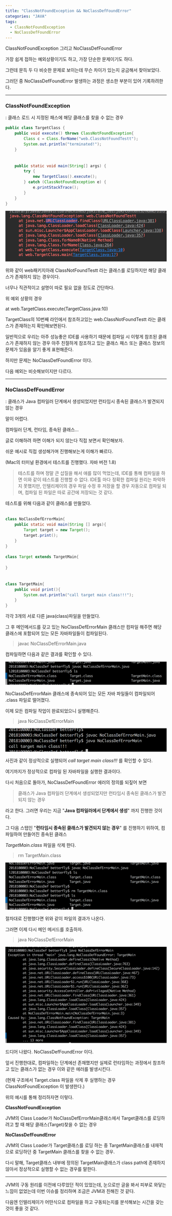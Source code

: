 ```yaml
---
title: "ClassNotFoundException && NoClassDefFoundError"
categories: "JAVA"
tags:
  - ClassNotFoundException
  - NoClassDefFoundError
---
```



ClassNotFoundException 그리고 NoClassDefFoundError

가장 쉽게 접하는 예외상황이기도 하고, 가장 단순한 문제이기도 하다.

그런데 문득 두 다 비슷한 문제로 보이는데 무슨 차이가 있는지 궁금해서 찾아보았다.

그러던 중 NoClassDefFoundError 발생하는 과정은 생소한 부분이 있어 기록하려한다.

---

### ClassNotFoundException
: 클래스 로드 시 지정된 패스에 해당 클래스를 찾을 수 없는 경우


```java
public class TargetClass {
    public void execute() throws ClassNotFoundException{
        Class c = Class.forName("web.ClassNotFoundTestt");
        System.out.println("terminated!");
    }


    public static void main(String[] args) {
        try {
            new TargetClass().execute();
        } catch (ClassNotFoundException e) {
            e.printStackTrace();
        }
    }
}

```

![ClassNotFound](/assets/images/181008/classnotfound.png)

위와 같이 web패키지아래 ClassNotFoundTestt 라는 클래스를 로딩하지만 해당 클래스가 존재하지 않는 경우이다.

너무나 직관적이고 설명이 따로 필요 없을 정도로 간단하다.

위 예외 상황의 경우

at web.TargetClass.execute(TargetClass.java:10)

TargetClass의 10번째 라인에서 참조하고있는 web.ClassNotFoundTestt 라는 클래스가 존재하는지 확인해보면된다.

일반적으로 우리는 아주 성능좋은 IDE를 사용하기 때문에 컴파일 시 이렇게 참조된 클래스가 존재하지 않는 경우 아주 친절하게 참조하고 있는 클래스 패스 또는 클래스 정보의 문제가 있음을 알기 좋게 표현해준다.

하지만 문제는 NoClassDefFoundError 이다.

다음 예외는 비슷해보이지만 다르다.

---

### NoClassDefFoundError
: 클래스가 Java 컴파일러 단계에서 생성되었지만 런타임시 종속된 클래스가 발견되지 않는 경우

말이 어렵다.

컴파일러 단계, 런타임, 종속된 클래스...

글로 이해하려 하면 이해가 되지 않는다 직접 보면서 확인해보자.

쉬운 예시로 직접 생성해가며 진행해보는게 이해가 빠르다.

(Mac의 터미널 환경에서 테스트를 진행했다. 자바 버전 1.8)

> 테스트를 하며 정말 큰 삽질을 해서 애를 많이 먹었는데, IDE를 통해 컴파일을 하면 이와 같이 테스트를 진행할 수 없다. IDE툴 마다 정확한 컴파일 원리는 파악하지 못했지만, 인텔리제이의 경우 파일 수정 후 저장을 할 경우 자동으로 컴파일 되며, 컴파일 된 파일은 따로 공간에 저장되는 것 같다.

테스트를 위해 다음과 같이 클래스를 만들었다.

~~~java

class NoClassDefErrorMain{
	public static void main(String [] args){
		Target target = new Target();
		target.print();
	}
}

class Target extends TargetMain{

}


class TargetMain{
	public void print(){
		System.out.println("call target main class!!!");
	}
}

~~~

각각 3개의 서로 다른 java(class)파일을 만들었다.

그 후 메인메서드를 갖고 있는 NoClassDefErrorMain 클래스만 컴파일 해주면 해당 클래스에 포함되어 있는 모든 자바파일들이 컴파일된다.

> javac NoClassDefErrorMain.java

컴파일하면 다음과 같은 결과를 확인할 수 있다.

![compile_result](/assets/images/181008/compile_result.png)

NoClassDefErrorMain 클래스에 종속되어 있는 모든 자바 파일들이 컴파일되어 .class 파일로 떨어졌다.

이제 모든 컴파일 작업이 완료되었으니 실행해준다.

> java NoClassDefErrorMain

![NoClassDef_run](/assets/images/181008/NoClassDef_run.png)

사진과 같이 정상적으로 실행되어 *call target main class!!!* 를 확인할 수 있다.

여기까지가 정상적으로 컴파일 된 자바파일을 실행한 결과이다.

다시 처음으로 돌아가, NoClassDefFoundError 에러의 정의를 되짚어 보면

> 클래스가 Java 컴파일러 단계에서 생성되었지만 런타임시 종속된 클래스가 발견되지 않는 경우

라고 한다. 그러면 우리는 지금 "**Java 컴파일러에서 단계에서 생성**" 까지 진행한 것이다.

그 다음 스탭인 "**런타임시 종속된 클래스가 발견되지 않는 경우**" 를 진행하기 위하여, 컴파일하여 만들어진 종속된 클래스

*TargetMain.class* 파일을 삭제 한다.

> rm TargetMain.class

![delete_targetMain](/assets/images/181008/delete_TargetMain.png)

절차대로 진행했다면 위와 같이 파일의 결과가 나온다.

그러면 이제 다시 메인 메서드를 호출하자.

> java NoClassDefErrorMain

![noDefClass](/assets/images/181008/NoClassDefFound.png)

드디어 나왔다. NoClassDefFoundError 이다.

앞서 진행한대로, 컴파일하는 단계에선 존재했지만 실제로 런타임하는 과정에서 참조하고 있는 클래스가 없는 경우 이와 같은 에러를 발생시킨다.

(현재 구조에서 Target.class 파일을 삭제 후 실행하는 경우 ClassNotFoundException 이 발생한다.)

위의 예시를 통해 정리하자면 이렇다.

**ClassNotFoundException**

JVM의 Class Loader가 NoClassDefErrorMain클래스에서 Target클래스를 로딩하려고 할 때 해당 클래스(Target)찾을 수 없는 경우

**NoClassDefFoundError**

JVM의 Class Loader가 Target클래스를 로딩 하는 중 TargetMain클래스를 내재적으로 로딩하던 중 TargetMain 클래스를 찾을 수 없는 경우.

다시 말해, Target클래스 내부에 정의된 TargetMain클래스가 class path에 존재하지 않아서 정상적으로 실행할 수 없는 경우를 말한다.

---

JVM의 구동 원리를 이전에 다루었던 적이 있었는데, 눈으로만 글을 봐서 피부로 와닿는 느낌이 없었는데 이번 이슈를 정리하며 조금은 JVM과 친해진 것 같다.

다음엔 인텔리제이가 어떤식으로 컴파일을 하고 구동되는지를 분석해보는 시간을 갖는 것이 좋을 것 같다.